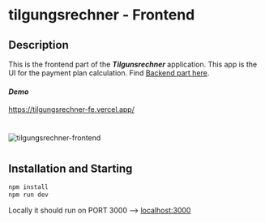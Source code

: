 # tilgungsrechner - Frontend

## Description

This is the frontend part of the **_Tilgunsrechner_** application.
This app is the UI for the payment plan calculation. Find [Backend part here](https://github.com/ArthurRaimann/tilgunsrechner-backend/tree/master).
#### ***Demo*** 
https://tilgungsrechner-fe.vercel.app/

#
![tilgungsrechner-frontend](https://github.com/ArthurRaimann/tilgungsrechner-fe/assets/92532853/509512bd-7173-4703-adbc-47792986921d)

#

## Installation and Starting

```sh
npm install
npm run dev
```

Locally it should run on PORT 3000 --> [localhost:3000
](http://localhost:3000)



